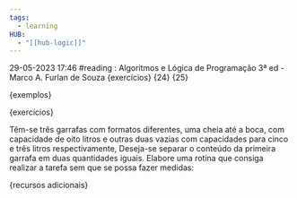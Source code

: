 ```yaml
---
tags:
  - learning
HUB:
  - "[[hub-logic]]"
---
```


29-05-2023  17:46  #reading : Algoritmos e Lógica de Programação 3ª ed - Marco A. Furlan de Souza
{exercícios} {24} {25}

{exemplos}

{exercícios}

Têm-se três garrafas com formatos diferentes, uma cheia até a boca, com capacidade de oito litros e outras duas vazias com capacidades para cinco e três litros respectivamente, Deseja-se separar o conteúdo da primeira garrafa em duas quantidades iguais. Elabore uma rotina que consiga realizar a tarefa sem que se possa fazer medidas:

{recursos adicionais}






